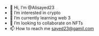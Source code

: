 - 👋 Hi, I’m @Alisayed23
- 👀 I’m interested in crypto
- 🌱 I’m currently learning web 3
- 💞️ I’m looking to collaborate on NFTs
- 📫 How to reach me sayed23@gamil.com

<!---
Alisayed23/Alisayed23 is a ✨ special ✨ repository because its `README.md` (this file) appears on your GitHub profile.
You can click the Preview link to take a look at your changes.
--->
